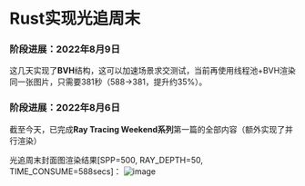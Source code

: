 # Rust实现光追周末
### 阶段进展：2022年8月9日
这几天实现了**BVH**结构，这可以加速场景求交测试，当前再使用线程池+BVH渲染同一张图片，只需要381秒（588→381，提升约35%）。
### 阶段进展：2022年8月6日
截至今天，已完成**Ray Tracing Weekend系列**第一篇的全部内容（额外实现了并行渲染）

光追周末封面图渲染结果[SPP=500, RAY_DEPTH=50, TIME_CONSUME=588secs]：
![image](https://user-images.githubusercontent.com/33785908/183393614-b7b30d6e-7de1-403d-aa2e-42a7f977d28c.png)
